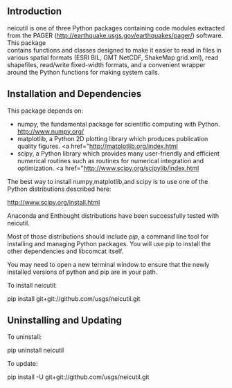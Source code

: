 Introduction
------------

neicutil is one of three Python packages containing code modules extracted from the 
PAGER (http://earthquake.usgs.gov/earthquakes/pager/) software.  This package  
contains functions and classes designed to make it easier to read in files in various spatial formats
(ESRI BIL, GMT NetCDF, ShakeMap grid.xml), read shapefiles, read/write fixed-width formats, and a 
convenient wrapper around the Python functions for making system calls.  

Installation and Dependencies
-----------------------------

This package depends on:
 * numpy, the fundamental package for scientific computing with Python. <a href="http://www.numpy.org/">http://www.numpy.org/</a>  
 * matplotlib, a Python 2D plotting library which produces publication quality figures. <a href="<a href="http://matplotlib.org/index.html">http://matplotlib.org/index.html</a>
 * scipy, a Python library which provides many user-friendly and efficient numerical routines such as routines for numerical integration and optimization. <a href="<a href="http://www.scipy.org/scipylib/index.html">http://www.scipy.org/scipylib/index.html</a>

The best way to install numpy,matplotlib,and scipy is to use one of the Python distributions described here:

<a href="http://www.scipy.org/install.html">http://www.scipy.org/install.html</a>

Anaconda and Enthought distributions have been successfully tested with neicutil.

Most of those distributions should include <em>pip</em>, a command line tool for installing and 
managing Python packages.  You will use pip to install the other dependencies and libcomcat itself.  
 
You may need to open a new terminal window to ensure that the newly installed versions of python and pip
are in your path.

To install neicutil:

pip install git+git://github.com/usgs/neicutil.git

Uninstalling and Updating
-------------------------

To uninstall:

pip uninstall neicutil

To update:

pip install -U git+git://github.com/usgs/neicutil.git




